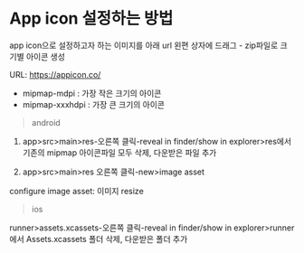 # App icon 설정하는 방법

app icon으로 설정하고자 하는 이미지를 아래 url 왼편 상자에 드래그 - zip파일로 크기별 아이콘 생성

URL: https://appicon.co/

* mipmap-mdpi : 가장 작은 크기의 아이콘 </br>
* mipmap-xxxhdpi : 가장 큰 크기의 아이콘

>android

1. app>src>main>res-오른쪽 클릭-reveal in finder/show in explorer>res에서 기존의 mipmap 아이콘파일 모두 삭제, 다운받은 파일 추가

2. app>src>main>res 오른쪽 클릭-new>image asset

configure image asset: 
이미지 resize 
>ios

runner>assets.xcassets-오른쪽 클릭-reveal in finder/show in explorer>runner에서 Assets.xcassets 폴더 삭제, 다운받은 폴더 추가

